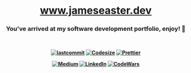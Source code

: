 <div align="center" >
  <br>
  <h1>
  <a href="https://jameseaster.dev/"><strong>www.jameseaster.dev</a>
  </h1>
</div>

<div align="center">
<h3>You've arrived at my software development portfolio, enjoy! 🚀</h3>
</div>

<br/>

<div align="center">

[![lastcommit][lastcommit-shield]][github-url]
[![Codesize][codesize-shield]][github-url]
[![Prettier][prettier-shield]][github-url]

</div>

<div align="center">

[![Medium][medium-shield]][medium-url]
[![LinkedIn][linkedin-shield]][linkedin-url]
[![CodeWars][codewars-shield]][codewars-url]

</div>

<br>

<!-- Badges -->

[codewars-shield]: https://img.shields.io/badge/-Codewars-black.svg?style=plastic&logo=codewars&colorB=B62121&labelColor=ddd&logoColor=B62121&
[codewars-url]: https://www.codewars.com/users/jameseaster
[codesize-shield]: https://img.shields.io/github/languages/code-size/jameseaster/portfolio?style=plastic
[medium-shield]: https://img.shields.io/badge/Medium-0A0A0A?style=plastic&logo=medium&colorB=000&labelColor=000
[medium-url]: https://medium.com/@jameseaster.dev
[lastcommit-shield]: https://img.shields.io/github/last-commit/jameseaster/portfolio?style=plastic
[linkedin-shield]: https://img.shields.io/badge/-LinkedIn-black.svg?style=plastic&logo=linkedin&colorB=0a66c2
[linkedin-url]: https://www.linkedin.com/in/jameseaster-dev/
[prettier-shield]: https://img.shields.io/badge/code_style-prettier-brightgreen.svg?style=plastic
[github-url]: https://github.com/jameseaster
